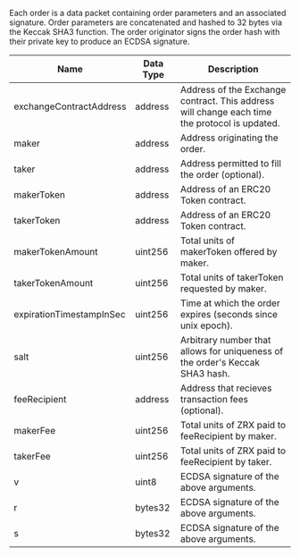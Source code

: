 Each order is a data packet containing order parameters and an associated signature. Order parameters are concatenated and hashed to 32 bytes via the Keccak SHA3 function. The order originator signs the order hash with their private key to produce an ECDSA signature.

<table>
    <thead>
        <th>Name</th>
        <th>Data Type</th>
        <th>Description</th>
    </thead>
    <tbody>
        <tr>
            <td>exchangeContractAddress</td>
            <td>address</td>
            <td>Address of the Exchange contract. This address will change each time the protocol is updated.</td>
        </tr>
        <tr>
            <td>maker</td>
            <td>address</td>
            <td>Address originating the order.</td>
        </tr>
        <tr>
            <td>taker</td>
            <td>address</td>
            <td>Address permitted to fill the order (optional).</td>
        </tr>
        <tr>
            <td>makerToken</td>
            <td>address</td>
            <td>Address of an ERC20 Token contract.</td>
        </tr>
        <tr>
            <td>takerToken</td>
            <td>address</td>
            <td>Address of an ERC20 Token contract.</td>
        </tr>
        <tr>
            <td>makerTokenAmount</td>
            <td>uint256</td>
            <td>Total units of makerToken offered by maker.</td>
        </tr>
        <tr>
            <td>takerTokenAmount</td>
            <td>uint256</td>
            <td>Total units of takerToken requested by maker.</td>
        </tr>
        <tr>
            <td>expirationTimestampInSec</td>
            <td>uint256</td>
            <td>Time at which the order expires (seconds since unix epoch).</td>
        </tr>
        <tr>
            <td>salt</td>
            <td>uint256</td>
            <td>Arbitrary number that allows for uniqueness of the order's Keccak SHA3 hash.</td>
        </tr>
        <tr>
            <td>feeRecipient</td>
            <td>address</td>
            <td>Address that recieves transaction fees (optional).</td>
        </tr>
        <tr>
            <td>makerFee</td>
            <td>uint256</td>
            <td>Total units of ZRX paid to feeRecipient by maker.</td>
        </tr>
        <tr>
            <td>takerFee</td>
            <td>uint256</td>
            <td>Total units of ZRX paid to feeRecipient by taker.</td>
        </tr>
        <tr>
            <td>v</td>
            <td>uint8</td>
            <td>ECDSA signature of the above arguments.</td>
        </tr>
        <tr>
            <td>r</td>
            <td>bytes32</td>
            <td>ECDSA signature of the above arguments.</td>
        </tr>
        <tr>
            <td>s</td>
            <td>bytes32</td>
            <td>ECDSA signature of the above arguments.</td>
        </tr>
    </tbody>
</table>
